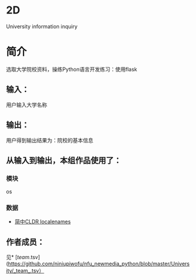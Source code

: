 # 2D

University information inquiry


# 简介 
选取大学院校资料，操练Python语言开发练习：使用flask




## 输入：
用户输入大学名称
## 输出：
用户得到输出结果为：院校的基本信息
## 从输入到输出，本组作品使用了：
### 模块
os
### 数据
* [简中CLDR localenames](https://github.com/unicode-cldr/cldr-localenames-modern/blob/master/main/zh-Hans/territories.json)

## 作者成员：
见* [_team_.tsv](https://github.com/niniupiwofu/nfu_newmedia_python/blob/master/University/_team_.tsv）
